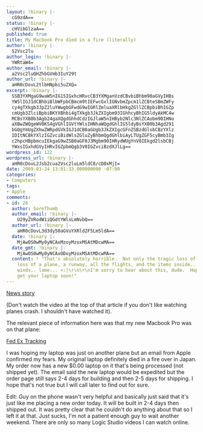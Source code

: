 ```yaml
---
layout: !binary |-
  cG9zdA==
status: !binary |-
  cHVibGlzaA==
published: true
title: My Macbook Pro died in a fire (literally)
author: !binary |-
  S2Vsc2lu
author_login: !binary |-
  YWRtaW4=
author_email: !binary |-
  a2Vsc2luQHZhbGVmb3IuY29t
author_url: !binary |-
  aHR0cDovL2tlbHNpbi5uZXQ=
excerpt: !binary |-
  SSB3YXMgaG9waW5nIG15IGxhcHRvcCB3YXMganVzdCBvbiBhbm90aGVyIHBs
  YW5lIGJ1dCBhbiBlbWFpbCBmcm9tIEFwcGxlIGNvbmZpcm1lZCBteSBmZWFy
  cy4gTXkgb3JpZ2luYWwgbGFwdG9wIGRlZmluaXRlbHkgZGllZCBpbiBhIGZp
  cmUgb3ZlciBpbiBKYXBhbi4gTXkgb3JkZXIgbm93IGhhcyBhIG5ldyAkMC4w
  MCBsYXB0b3Agb24gaXQgdGhhdCdzIGJlaW5nIHByb2Nlc3NlZCAobm90IHNo
  aXBwZWQgeWV0KS4gVGhlIGVtYWlsIHNhaWQgdGhlIG5ldyBsYXB0b3Agd291
  bGQgYmUgZXhwZWRpdGVkIGJ1dCB0aGUgb3JkZXIgcGFnZSBzdGlsbCBzYXlz
  IDItNCBkYXlzIGZvciBidWlsZGluZyBhbmQgdGhlbiAyLTUgZGF5cyBmb3Ig
  c2hpcHBpbmcuIEkgaG9wZSB0aGF0J3Mgbm90IHRydWUgYnV0IEkgd2lsbCBj
  YWxsIGxhdGVyIHRvIGZpbmQgb3V0IGZvciBzdXJlLg==
wordpress_id: 122
wordpress_url: !binary |-
  aHR0cDovL2Jsb2cua2Vsc2luLm5ldC8/cD0xMjI=
date: 2009-03-24 13:01:33.000000000 -07:00
categories:
- Computers
tags:
- Apple
comments:
- id: 26
  author: SoreThumb
  author_email: !binary |-
    U29yZVRodW1iQGdtYWlsLmNvbQ==
  author_url: !binary |-
    aHR0cDovL3d3dy50aGVuYXRld2F5Lm5ldA==
  date: !binary |-
    MjAwOS0wMy0yNCAxMzoyMzoxMSAtMDcwMA==
  date_gmt: !binary |-
    MjAwOS0wMy0yNCAxODoyMzoxMSAtMDcwMA==
  content: ! "That's absolutely horrible.  Not only the tragic loss of life, but the
    loss of a plane, a runway, all the flights, and the items inside...\r\n\r\nHigh
    winds.. lame... <:|\r\n\r\nI'm sorry to hear about this, dude.  Hopefully you
    get your laptop soon!"
---
```

<a href="http://news.bbc.co.uk/2/hi/asia-pacific/7958367.stm">News story</a>

(Don't watch the video at the top of that article if you don't like watching planes crash. I shouldn't have watched it).

The relevant piece of information here was that my new Macbook Pro was on that plane:
<a href="http://www.fedex.com/Tracking/Detail?ascend_header=1&totalPieceNum=&clienttype=dotcom&cntry_code=us&tracknumber_list=401511543277&language=english&trackNum=401511543277&pieceNum=">Fed Ex Tracking</a>

I was hoping my laptop was just on another plane but an email from Apple confirmed my fears. My original laptop definitely died in a fire over in Japan. My order now has a new $0.00 laptop on it that's being processed (not shipped yet). The email said the new laptop would be expedited but the order page still says 2-4 days for building and then 2-5 days for shipping. I hope that's not true but I will call later to find out for sure.

Edit: Guy on the phone wasn't very helpful and basically just said that it's just like me placing a new order today. It will be built in 2-4 days then shipped out. It was pretty clear that he couldn't do anything about that so I left it at that. Just sucks, I'm not a patient enough guy to wait another weekend. There are only so many Logic Studio videos I can watch online.
